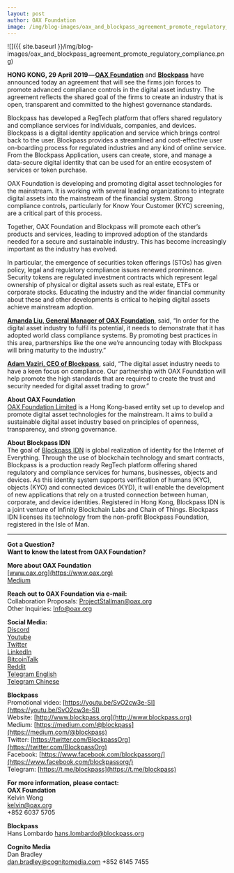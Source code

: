 ```yaml
---
layout: post
author: OAX Foundation
image: /img/blog-images/oax_and_blockpass_agreement_promote_regulatory_compliance.png
---
```


![]({{ site.baseurl }}/img/blog-images/oax_and_blockpass_agreement_promote_regulatory_compliance.png)

**HONG KONG, 29 April 2019 —** [**OAX Foundation**](https://www.oax.org/en) and [**Blockpass**](https://www.blockpass.org) have announced today an agreement that will see the firms join forces to promote advanced compliance controls in the digital asset industry. The agreement reflects the shared goal of the firms to create an industry that is open, transparent and committed to the highest governance standards.

Blockpass has developed a RegTech platform that offers shared regulatory and compliance services for individuals, companies, and devices. Blockpass is a digital identity application and service which brings control back to the user. Blockpass provides a streamlined and cost-effective user on-boarding process for regulated industries and any kind of online service. From the Blockpass Application, users can create, store, and manage a data-secure digital identity that can be used for an entire ecosystem of services or token purchase.

OAX Foundation is developing and promoting digital asset technologies for the mainstream. It is working with several leading organizations to integrate digital assets into the mainstream of the financial system. Strong compliance controls, particularly for Know Your Customer (KYC) screening, are a critical part of this process.

Together, OAX Foundation and Blockpass will promote each other’s products and services, leading to improved adoption of the standards needed for a secure and sustainable industry. This has become increasingly important as the industry has evolved.

In particular, the emergence of securities token offerings (STOs) has given policy, legal and regulatory compliance issues renewed prominence. Security tokens are regulated investment contracts which represent legal ownership of physical or digital assets such as real estate, ETFs or corporate stocks. Educating the industry and the wider financial community about these and other developments is critical to helping digital assets achieve mainstream adoption.

[**Amanda Liu, General Manager of OAX Foundation**](https://www.linkedin.com/in/amanda-liu-57934561/), said, “In order for the digital asset industry to fulfil its potential, it needs to demonstrate that it has adopted world class compliance systems. By promoting best practices in this area, partnerships like the one we’re announcing today with Blockpass will bring maturity to the industry.”

[**Adam Vaziri, CEO of Blockpass**](https://www.linkedin.com/in/adamvaziri/), said, “The digital asset industry needs to have a keen focus on compliance. Our partnership with OAX Foundation will help promote the high standards that are required to create the trust and security needed for digital asset trading to grow.”

**About OAX Foundation**  
[OAX Foundation Limited](https://www.oax.org/en) is a Hong Kong-based entity set up to develop and promote digital asset technologies for the mainstream. It aims to build a sustainable digital asset industry based on principles of openness, transparency, and strong governance.

**About Blockpass IDN**  
The goal of [Blockpass IDN](https://www.blockpass.org) is global realization of identity for the Internet of Everything. Through the use of blockchain technology and smart contracts, Blockpass is a production ready RegTech platform offering shared regulatory and compliance services for humans, businesses, objects and devices. As this identity system supports verification of humans (KYC), objects (KYO) and connected devices (KYD), it will enable the development of new applications that rely on a trusted connection between human, corporate, and device identities. Registered in Hong Kong, Blockpass IDN is a joint venture of Infinity Blockchain Labs and Chain of Things. Blockpass IDN licenses its technology from the non-profit Blockpass Foundation, registered in the Isle of Man.

---

**Got a Question?**  
**Want to know the latest from OAX Foundation?**  

**More about OAX Foundation**  
[www.oax.org](https://www.oax.org)  
[Medium](https://medium.com/@OAX_Foundation)  

**Reach out to OAX Foundation via e-mail:**  
Collaboration Proposals: [ProjectStallman@oax.org](mailto:ProjectStallman@oax.org)  
Other Inquiries: [Info@oax.org](mailto:Info@oax.org)  

**Social Media:**  
[Discord](https://discordapp.com/invite/ZH5YHkb)  
[Youtube](https://bit.ly/2Bvsk73)  
[Twitter](https://twitter.com/OAX_Foundation)  
[LinkedIn](https://www.linkedin.com/company/oax-foundation/)  
[BitcoinTalk](http://bitcointalk.org/index.php?topic=1943946)  
[Reddit](https://www.reddit.com/r/OpenANX/)  
[Telegram English](https://t.me/openanxteam)  
[Telegram Chinese](https://t.me/oax_cn)  

**Blockpass**   
Promotional video: [https://youtu.be/SvO2cw3e-SI](https://youtu.be/SvO2cw3e-SI)  
Website: [http://www.blockpass.org](http://www.blockpass.org)  
Medium: [https://medium.com/@blockpass](https://medium.com/@blockpass)  
Twitter: [https://twitter.com/BlockpassOrg](https://twitter.com/BlockpassOrg)  
Facebook: [https://www.facebook.com/blockpassorg/](https://www.facebook.com/blockpassorg/)  
Telegram: [https://t.me/blockpass](https://t.me/blockpass)  

**For more information, please contact:**  
**OAX Foundation**  
Kelvin Wong  
[kelvin@oax.org](mailto:kelvin@oax.org)  
+852 6037 5705  

**Blockpass**   
Hans Lombardo 
[hans.lombardo@blockpass.org](mailto:hans.lombardo@blockpass.org)

**Cognito Media**   
Dan Bradley  
[dan.bradley@cognitomedia.com](mailto:dan.bradley@cognitomedia.com) 
+852 6145 7455  